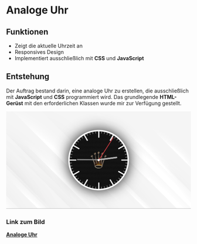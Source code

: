 # Analoge Uhr

## Funktionen

- Zeigt die aktuelle Uhrzeit an  
- Responsives Design  
- Implementiert ausschließlich mit **CSS** und **JavaScript**

## Entstehung

Der Auftrag bestand darin, eine analoge Uhr zu erstellen, die ausschließlich mit **JavaScript** und **CSS** programmiert wird. Das grundlegende **HTML-Gerüst** mit den erforderlichen Klassen wurde mir zur Verfügung gestellt.

![Bild von der Programierten Uhr](img/bild_uhr.png "Titel des Bildes")
### Link zum Bild
[**Analoge Uhr**](https://maelseewal.github.io/Analoge-Uhr/ "Link zu Analogen Uhr")

